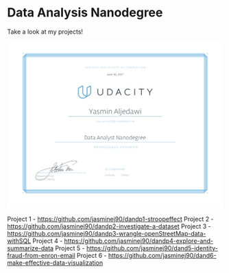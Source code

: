 # Data Analysis Nanodegree

Take a look at my projects!

![](Udacity_NanodegreeGraduationCertificate.png)

Project 1 - https://github.com/jasminej90/dandp1-stroopeffect
Project 2 - https://github.com/jasminej90/dandp2-investigate-a-dataset
Project 3 - https://github.com/jasminej90/dandp3-wrangle-openStreetMap-data-withSQL
Project 4 - https://github.com/jasminej90/dandp4-explore-and-summarize-data
Project 5 - https://github.com/jasminej90/dand5-identity-fraud-from-enron-email
Project 6 - https://github.com/jasminej90/dand6-make-effective-data-visualization
